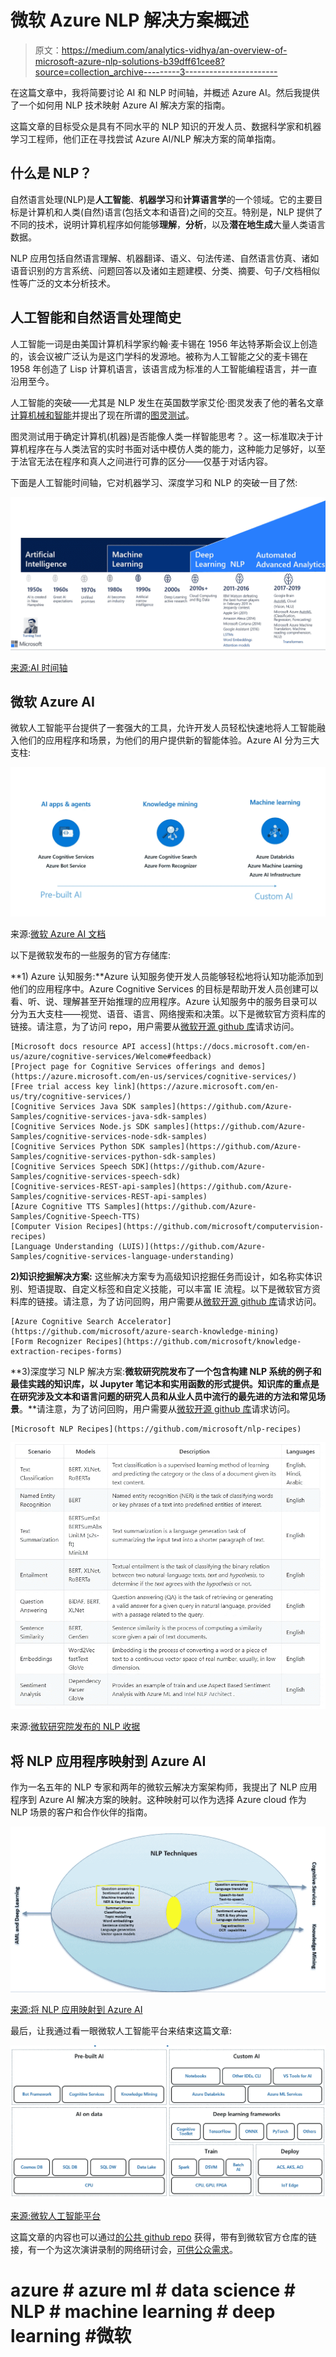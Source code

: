 # 微软 Azure NLP 解决方案概述

> 原文：<https://medium.com/analytics-vidhya/an-overview-of-microsoft-azure-nlp-solutions-b39dff61cee8?source=collection_archive---------3----------------------->

在这篇文章中，我将简要讨论 AI 和 NLP 时间轴，并概述 Azure AI。然后我提供了一个如何用 NLP 技术映射 Azure AI 解决方案的指南。

这篇文章的目标受众是具有不同水平的 NLP 知识的开发人员、数据科学家和机器学习工程师，他们正在寻找尝试 Azure AI/NLP 解决方案的简单指南。

## 什么是 NLP？

自然语言处理(NLP)是**人工智能**、**机器学习**和**计算语言学**的一个领域。它的主要目标是计算机和人类(自然)语言(包括文本和语音)之间的交互。特别是，NLP 提供了不同的技术，说明计算机程序如何能够**理解**，**分析**，以及**潜在地生成**大量人类语言数据。

NLP 应用包括自然语言理解、机器翻译、语义、句法传递、自然语言仿真、诸如语音识别的方言系统、问题回答以及诸如主题建模、分类、摘要、句子/文档相似性等广泛的文本分析技术。

## 人工智能和自然语言处理简史

人工智能一词是由美国计算机科学家约翰·麦卡锡在 1956 年达特茅斯会议上创造的，该会议被广泛认为是这门学科的发源地。被称为人工智能之父的麦卡锡在 1958 年创造了 Lisp 计算机语言，该语言成为标准的人工智能编程语言，并一直沿用至今。

人工智能的突破——尤其是 NLP 发生在英国数学家艾伦·图灵发表了他的著名文章[计算机械和智能](https://en.wikipedia.org/wiki/Computing_Machinery_and_Intelligence)并提出了现在所谓的[图灵测试](https://en.wikipedia.org/wiki/Turing_test)。

图灵测试用于确定计算机(机器)是否能像人类一样智能思考？。这一标准取决于计算机程序在与人类法官的实时书面对话中模仿人类的能力，这种能力足够好，以至于法官无法在程序和真人之间进行可靠的区分——仅基于对话内容。

下面是人工智能时间轴，它对机器学习、深度学习和 NLP 的突破一目了然:

![](img/49a1492939d09f0a8b89880b3d1fdefa.png)

[来源:AI 时间轴](https://github.com/LidaGh/Microsoft_Azure_NLP_Solutions)

## 微软 Azure AI

微软人工智能平台提供了一套强大的工具，允许开发人员轻松快速地将人工智能融入他们的应用程序和场景，为他们的用户提供新的智能体验。Azure AI 分为三大支柱:

![](img/6d9f3b4c7c39325ce6f24cee9c8febbf.png)

来源:[微软 Azure AI 文档](https://docs.microsoft.com/en-us/ai/)

以下是微软发布的一些服务的官方存储库:

**1) Azure 认知服务:**Azure 认知服务使开发人员能够轻松地将认知功能添加到他们的应用程序中。Azure Cognitive Services 的目标是帮助开发人员创建可以看、听、说、理解甚至开始推理的应用程序。Azure 认知服务中的服务目录可以分为五大支柱——视觉、语音、语言、网络搜索和决策。以下是微软官方资料库的链接。请注意，为了访问 repo，用户需要从[微软开源 github 库](https://github.com/microsoft)请求访问。

```
[Microsoft docs resource API access](https://docs.microsoft.com/en-us/azure/cognitive-services/Welcome#feedback)
[Project page for Cognitive Services offerings and demos](https://azure.microsoft.com/en-us/services/cognitive-services/)
[Free trial access key link](https://azure.microsoft.com/en-us/try/cognitive-services/)
[Cognitive Services Java SDK samples](https://github.com/Azure-Samples/cognitive-services-java-sdk-samples)
[Cognitive Services Node.js SDK samples](https://github.com/Azure-Samples/cognitive-services-node-sdk-samples)
[Cognitive Services Python SDK samples](https://github.com/Azure-Samples/cognitive-services-python-sdk-samples)
[Cognitive Services Speech SDK](https://github.com/Azure-Samples/cognitive-services-speech-sdk)
[Cognitive-services-REST-api-samples](https://github.com/Azure-Samples/cognitive-services-REST-api-samples)
[Azure Cognitive TTS Samples](https://github.com/Azure-Samples/Cognitive-Speech-TTS)
[Computer Vision Recipes](https://github.com/microsoft/computervision-recipes)
[Language Understanding (LUIS)](https://github.com/Azure-Samples/cognitive-services-language-understanding)
```

**2)知识挖掘解决方案:**
这些解决方案专为高级知识挖掘任务而设计，如名称实体识别、短语提取、自定义标签和自定义技能，可以丰富 IE 流程。以下是微软官方资料库的链接。请注意，为了访问回购，用户需要从[微软开源 github 库](https://github.com/microsoft)请求访问。

```
[Azure Cognitive Search Accelerator](https://github.com/microsoft/azure-search-knowledge-mining)
[Form Recognizer Recipes](https://github.com/microsoft/knowledge-extraction-recipes-forms)
```

**3)深度学习 NLP 解决方案:**微软研究院发布了一个包含构建 NLP 系统的例子和最佳实践的知识库，以 Jupyter 笔记本和实用函数的形式提供。知识库的重点是在研究涉及文本和语言问题的研究人员和从业人员中流行的最先进的方法和常见场景**。**请注意，为了访问回购，用户需要从[微软开源 github 库](https://github.com/microsoft)请求访问。

```
[Microsoft NLP Recipes](https://github.com/microsoft/nlp-recipes)
```

![](img/0dac9541c4c62d94e760690e646e9d9f.png)

来源:[微软研究院发布的 NLP 收据](https://github.com/microsoft/nlp-recipes)

## 将 NLP 应用程序映射到 Azure AI

作为一名五年的 NLP 专家和两年的微软云解决方案架构师，我提出了 NLP 应用程序到 Azure AI 解决方案的映射。这种映射可以作为选择 Azure cloud 作为 NLP 场景的客户和合作伙伴的指南。

![](img/e28438529b97dd92de53f8a0ddb58271.png)

[来源:将 NLP 应用映射到 Azure AI](https://github.com/LidaGh/Microsoft_Azure_NLP_Solutions)

最后，让我通过看一眼微软人工智能平台来结束这篇文章:

![](img/cd91b045eb4cec1f5b2407c8b0e433a2.png)

[来源:微软人工智能平台](https://www.microsoft.com/en-us/ai/ai-platform)

这篇文章的内容也可以通过[的公共 github repo](https://github.com/LidaGh/Microsoft_Azure_NLP_Solutions) 获得，带有到微软官方仓库的链接，有一个为这次演讲录制的网络研讨会，[可供公众需求](https://portal.meets4b.com/JoinCertain/Lobby?e=0ea63c5e-038e-4e1f-bf60-4c691bc67eeb)。

# azure # azure ml # data science # NLP # machine learning # deep learning #微软
